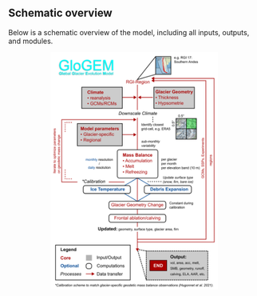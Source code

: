 ## Schematic overview
Below is a schematic overview of the model, including all inputs, outputs, and modules.
<p align="center"><img src="../images/GloGEM_schematic.png" width="66.6%"></p>